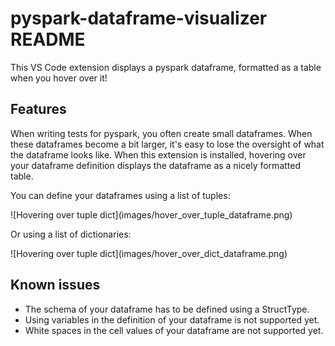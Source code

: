 # pyspark-dataframe-visualizer README

This VS Code extension displays a pyspark dataframe, formatted as a table when you hover over it!


## Features

When writing tests for pyspark, you often create small dataframes. When these dataframes become a bit larger,
it's easy to lose the oversight of what the dataframe looks like. When this extension is installed,
hovering over your dataframe definition displays the dataframe as a nicely formatted table.

You can define your dataframes using a list of tuples:

\!\[Hovering over tuple dict\]\(images/hover_over_tuple_dataframe.png\)

Or using a list of dictionaries:

\!\[Hovering over tuple dict\]\(images/hover_over_dict_dataframe.png\)


## Known issues

* The schema of your dataframe has to be defined using a StructType.
* Using variables in the definition of your dataframe is not supported yet.
* White spaces in the cell values of your dataframe are not supported yet.





